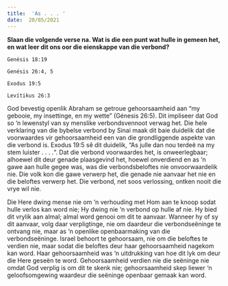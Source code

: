 ```yaml
---
title:  'As . . . '
date:  20/05/2021
---
```


**Slaan die volgende verse na. Wat is die een punt wat hulle in gemeen het, en wat leer dit ons oor die eienskappe van die verbond?**

`Genésis 18:19`

`Genésis 26:4, 5`

`Exodus 19:5`

`Levítikus 26:3`

God bevestig openlik Abraham se getroue gehoorsaamheid aan “my gebooie, my insettinge, en my wette” (Génesis 26:5). Dit impliseer dat God so ‘n lewenstyl van sy menslike verbondsvennoot verwag het. Die hele verklaring van die bybelse verbond by Sinai maak dit baie duidelik dat die voorwaardes vir gehoorsaamheid een van die grondliggende aspekte van die verbond is. Exodus 19:5 sê dit duidelik, “As julle dan nou terdeë na my stem luister . . . .“. Dat die verbond voorwaardes het, is onweerlegbaar; alhoewel dit deur genade plaasgevind het, hoewel onverdiend en as ‘n gawe aan hulle gegee was, was die verbondsbeloftes nie onvoorwaardelik nie. Die volk kon die gawe verwerp het, die genade nie aanvaar het nie en die beloftes verwerp het. Die verbond, net soos verlossing, ontken nooit die vrye wil nie.

Die Here dwing mense nie om ‘n verhouding met Hom aan te knoop sodat hulle verlos kan word nie; Hy dwing nie ‘n verbond op hulle af nie. Hy bied dit vrylik aan almal; almal word genooi om dit te aanvaar. Wanneer hy of sy dit aanvaar, volg daar verpligtinge, nie om daardeur die verbondseëninge te ontvang nie, maar as ‘n openlike openbaarmaking van die verbondseëninge. Israel behoort te gehoorsaam, nie om die beloftes te verdien nie, maar sodat die beloftes deur haar gehoorsaamheid nagekom kan word. Haar gehoorsaamheid was ‘n uitdrukking van hoe dit lyk om deur die Here geseën te word. Gehoorsaamheid verdien nie die seëninge nie omdat God verplig is om dit te skenk nie; gehoorsaamheid skep liewer ‘n geloofsomgewing waardeur die seëninge openbaar gemaak kan word.